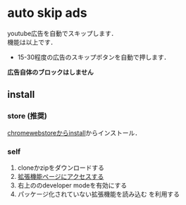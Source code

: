 # auto skip ads
youtube広告を自動でスキップします．  
機能は以上です．
- 15-30程度の広告のスキップボタンを自動で押します．

**広告自体のブロックはしません**

## install

### store (推奨)
[chromewebstoreからinstall](https://chromewebstore.google.com/detail/auto-skip-ads/bladpfbfkeddfhdojdjcopkejlmgapla)からインストール．

### self
1. cloneかzipをダウンロードする
2. [拡張機能ページにアクセスする](chrome://extensions/)
3. 右上ののdeveloper modeを有効にする
4. パッケージ化されていない拡張機能を読み込む を利用する
